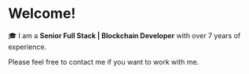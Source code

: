 # Welcome!

🎓 I am a **Senior Full Stack | Blockchain Developer** with over 7 years of experience. <br>

Please feel free to contact me if you want to work with me. <br> 
